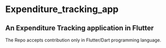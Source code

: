 # Expenditure_tracking_app

## An Expenditure Tracking application in Flutter 
The Repo accepts contribution only in Flutter/Dart programming language.
